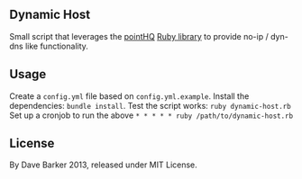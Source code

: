 Dynamic Host
------------

Small script that leverages the [pointHQ](http://pointhq.com/) [Ruby library](https://github.com/atech/point) to provide no-ip / dyn-dns like functionality.

Usage
-----

Create a `config.yml` file based on `config.yml.example`.
Install the dependencies: `bundle install`.
Test the script works: `ruby dynamic-host.rb`
Set up a cronjob to run the above `* * * * * ruby /path/to/dynamic-host.rb`

License
-------

By Dave Barker 2013, released under MIT License.